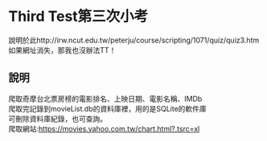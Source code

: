 # Third Test第三次小考
                                                                                              
說明於此http://irw.ncut.edu.tw/peterju/course/scripting/1071/quiz/quiz3.htm                                                
如果網址消失，那我也沒辦法TT！                                                                         
                                                                                                        
說明
----------------------------------------------------------------------------
爬取奇摩台北票房榜的電影排名、上映日期、電影名稱、IMDb      
爬取完記錄到movieList.db的資料庫裡，用的是SQLite的軟件庫      
可刪除資料庫紀錄，也可查詢。      
爬取網站:https://movies.yahoo.com.tw/chart.html?.tsrc=xl
